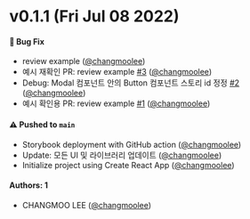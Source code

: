 # v0.1.1 (Fri Jul 08 2022)

#### 🐛 Bug Fix

- review example ([@changmoolee](https://github.com/changmoolee))
- 예시 재확인 PR: review example [#3](https://github.com/changmoolee/joseph-ui-kit/pull/3) ([@changmoolee](https://github.com/changmoolee))
- Debug: Modal 컴포넌트 안의 Button 컴포넌트 스토리 id 정정 [#2](https://github.com/changmoolee/joseph-ui-kit/pull/2) ([@changmoolee](https://github.com/changmoolee))
- 예시 확인용 PR: review example [#1](https://github.com/changmoolee/joseph-ui-kit/pull/1) ([@changmoolee](https://github.com/changmoolee))

#### ⚠️ Pushed to `main`

- Storybook deployment with GitHub action ([@changmoolee](https://github.com/changmoolee))
- Update: 모든 UI 및 라이브러리 업데이트 ([@changmoolee](https://github.com/changmoolee))
- Initialize project using Create React App ([@changmoolee](https://github.com/changmoolee))

#### Authors: 1

- CHANGMOO LEE ([@changmoolee](https://github.com/changmoolee))
